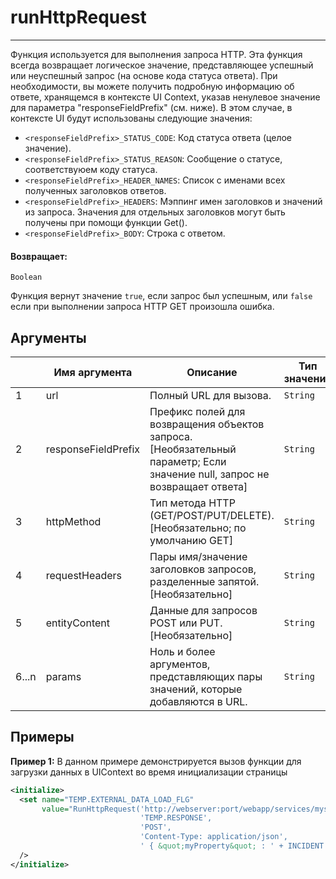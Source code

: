 # runHttpRequest

---

Функция используется для выполнения запроса HTTP.
Эта функция всегда возвращает логическое значение, представляющее успешный или неуспешный запрос (на основе кода статуса ответа).
При необходимости, вы можете получить подробную информацию об ответе, хранящемся в контексте UI Context, указав ненулевое значение для параметра "responseFieldPrefix" (см. ниже).
В этом случае, в контексте UI будут использованы следующие значения:
* `<responseFieldPrefix>_STATUS_CODE`: Код статуса ответа (целое значение).
* `<responseFieldPrefix>_STATUS_REASON`: Сообщение о статусе, соответствуюем коду статуса.
* `<responseFieldPrefix>_HEADER_NAMES`: Список с именами всех полученных заголовков ответов.
* `<responseFieldPrefix>_HEADERS`: Мэппинг имен заголовков и значений из запроса. Значения для отдельных заголовков могут быть получены при помощи функции Get().
* `<responseFieldPrefix>_BODY`: Строка с ответом.

#### Возвращает:

`Boolean`

Функция вернут значение `true`, если запрос был успешным, или `false` если при выполнении запроса HTTP GET
произошла ошибка.

## Аргументы

|  | Имя аргумента | Описание | Тип значения |
| --- | --- | --- | --- |
| 1 | url | Полный URL для вызова. | `String` |
| 2 | responseFieldPrefix | Префикс полей для возвращения объектов запроса. [Необязательный параметр; Если значение null, запрос не возвращает ответа] | `String` |
| 3 | httpMethod | Тип метода HTTP (GET/POST/PUT/DELETE). [Необязательно; по умолчанию GET] | `String` |
| 4 | requestHeaders | Пары имя/значение заголовков запросов, разделенные запятой. [Необязательно] | `String` |
| 5 | entityContent | Данные для запросов POST или PUT. [Необязательно] | `String` |
| 6...n | params | Ноль и более аргументов, представляющих пары значений, которые добавляются в URL. | `String` |

## Примеры

**Пример 1:** В данном примере демонстрируется вызов функции для загрузки данных в UIContext во время инициализации страницы
```xml
<initialize>
  <set name="TEMP.EXTERNAL_DATA_LOAD_FLG"
       value="RunHttpRequest('http://webserver:port/webapp/services/myservice',
                             'TEMP.RESPONSE',
                             'POST',
                             'Content-Type: application/json',
                             ' { &quot;myProperty&quot; : ' + INCIDENT.INCIDENT_RK  + ' }'"
  />
</initialize>
```

